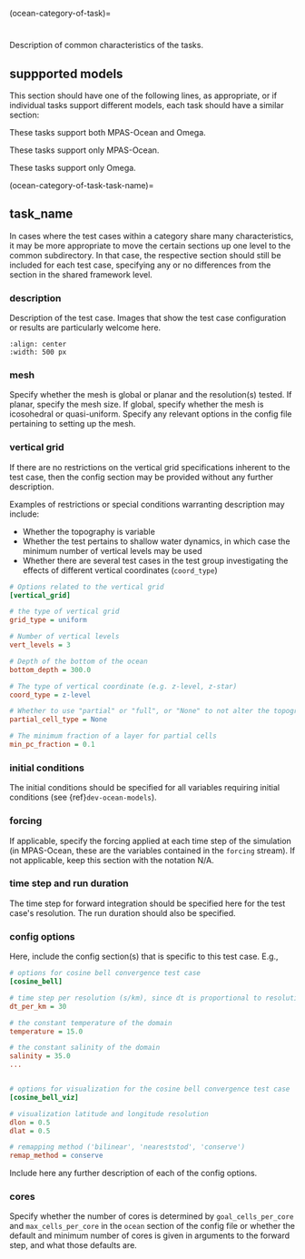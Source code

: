 (ocean-category-of-task)=

# <Category of task>

Description of common characteristics of the tasks.

## suppported models

This section should have one of the following lines, as appropriate, or if
individual tasks support different models, each task should have a similar
section:

These tasks support both MPAS-Ocean and Omega.

These tasks support only MPAS-Ocean.

These tasks support only Omega.

(ocean-category-of-task-task-name)=

## task_name

In cases where the test cases within a category share many characteristics,
it may be more appropriate to move the certain sections up one level to the
common subdirectory. In that case, the respective section should still be
included for each test case, specifying any or no differences from the section
in the shared framework level.

### description

Description of the test case. Images that show the test case configuration or
results are particularly welcome here.

```{image} images/cosine_bell_convergence.png
:align: center
:width: 500 px
```

### mesh

Specify whether the mesh is global or planar and the resolution(s) tested. If
planar, specify the mesh size. If global, specify whether the mesh is
icosohedral or quasi-uniform. Specify any relevant options in the config file
pertaining to setting up the mesh.

### vertical grid

If there are no restrictions on the vertical grid specifications inherent to
the test case, then the config section may be provided without any further
description.

Examples of restrictions or special conditions warranting description may
include:

* Whether the topography is variable
* Whether the test pertains to shallow water dynamics, in which case the
minimum number of vertical levels may be used
* Whether there are several test cases in the test group investigating the
effects of different vertical coordinates (`coord_type`)

```cfg
# Options related to the vertical grid
[vertical_grid]

# the type of vertical grid
grid_type = uniform

# Number of vertical levels
vert_levels = 3

# Depth of the bottom of the ocean
bottom_depth = 300.0

# The type of vertical coordinate (e.g. z-level, z-star)
coord_type = z-level

# Whether to use "partial" or "full", or "None" to not alter the topography
partial_cell_type = None

# The minimum fraction of a layer for partial cells
min_pc_fraction = 0.1
```

### initial conditions

The initial conditions should be specified for all variables requiring
initial conditions (see {ref}`dev-ocean-models`).

### forcing

If applicable, specify the forcing applied at each time step of the simulation
(in MPAS-Ocean, these are the variables contained in the `forcing` stream).
If not applicable, keep this section with the notation N/A.

### time step and run duration

The time step for forward integration should be specified here for the test
case's resolution. The run duration should also be specified.

### config options

Here, include the config section(s) that is specific to this test case. E.g.,

```cfg
# options for cosine bell convergence test case
[cosine_bell]

# time step per resolution (s/km), since dt is proportional to resolution
dt_per_km = 30

# the constant temperature of the domain
temperature = 15.0

# the constant salinity of the domain
salinity = 35.0
...


# options for visualization for the cosine bell convergence test case
[cosine_bell_viz]

# visualization latitude and longitude resolution
dlon = 0.5
dlat = 0.5

# remapping method ('bilinear', 'neareststod', 'conserve')
remap_method = conserve
```

Include here any further description of each of the config options.

### cores

Specify whether the number of cores is determined by `goal_cells_per_core` and
`max_cells_per_core` in the `ocean` section of the config file or whether the
default and minimum number of cores is given in arguments to the forward step,
and what those defaults are.
